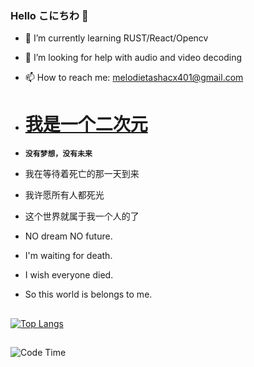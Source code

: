 ### Hello こにちわ 👋

   
      
            
 
- 🌱 I’m currently learning RUST/React/Opencv
- 🤔 I’m looking for help with audio and video decoding
- 📫 How to reach me: melodietashacx401@gmail.com

- # [ 我是一个二次元](https://zh.m.wikipedia.org/zh-hans/ACG)
- __`没有梦想，没有未来`__<br>
- 我在等待着死亡的那一天到来<br>
- 我许愿所有人都死光<br>
- 这个世界就属于我一个人的了<br>
 

- NO dream  NO future.<br>
- I'm waiting for death.<br>
- I wish everyone died.<br>
- So this world is belongs to me.
 
##
  
[![Top Langs](https://github-readme-stats.vercel.app/api/top-langs/?username=RazeOP374&layout=compact)](https://github.com/anuraghazra/github-readme-stats)
##
 
<!--START_SECTION:waka-->
![Code Time](http://img.shields.io/badge/Code%20Time-21%20mins-blue)
 



<!--END_SECTION:waka-->
